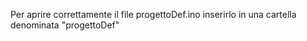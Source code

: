 Per aprire correttamente il file progettoDef.ino inserirlo in una cartella denominata "progettoDef"
